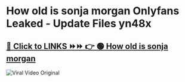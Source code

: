 
 # How old is sonja morgan Onlyfans Leaked - Update Files yn48x

## <h2><a href="https://clipsfans.com/How_old_is_sonja_morgan&ref=git">🔗 Click to LINKS ⏩⏩ 👉 🟢 How old is sonja morgan </a></h2>

<a href="https://clipsfans.com/How_old_is_sonja_morgan&ref=git" rel="nofollow" data-target="animated-image.originalLink"><img src="https://i.ibb.co.com/xMMVF88/686577567.gif" alt="Viral Video Original" style="max-width: 100%; display: inline-block;" data-target="animated-image.originalImage"></a>

